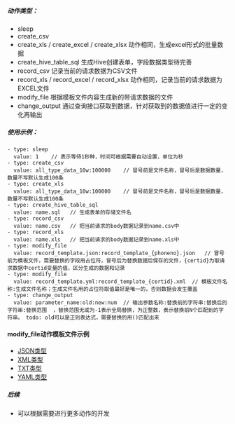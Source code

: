 ##### 动作类型：
- sleep
- create_csv
- create_xls / create_excel / create_xlsx  动作相同，生成excel形式的批量数据
- create_hive_table_sql  生成Hive创建表单，字段数据类型待完善
- record_csv    记录当前的请求数据为CSV文件
- record_xls / record_excel / record_xlsx   动作相同，记录当前的请求数据为EXCEL文件
- modify_file   根据模板文件内容生成新的带请求数据的文件
- change_output  通过查询接口获取到数据，针对获取到的数据值进行一定的变化再输出

##### 使用示例：
```action:
- type: sleep
  value: 1    // 表示等待1秒种，时间可根据需要自动设置，单位为秒
- type: create_csv
  value: all_type_data_10w:100000    // 冒号前是文件名称，冒号后是数据数量，数量不写默认生成100条
- type: create_xls
  value: all_type_data_10w:100000    // 冒号前是文件名称，冒号后是数据数量，数量不写默认生成100条
- type: create_hive_table_sql
  value: name.sql   // 生成表单的存储文件名
- type: record_csv
  value: name.csv   // 把当前请求的body数据记录到name.csv中
- type: record_xls
  value: name.xls   // 把当前请求的body数据记录到name.xls中
- type: modify_file
  value: record_template.json:record_template_{phoneno}.json   // 冒号前为模板文件，需要替换的字段用占位符，冒号后为替换数据后保存的文件，{certid}为取请求数据中certid变量的值，区分生成的数据和记录
- type: modify_file
  value: record_template.yml:record_template_{certid}.xml  // 模板文件名称:生成文件名称；生成文件名用的占位符取值最好是唯一的，否则数据会发生覆盖
- type: change_output
  value: parameter_name:old:new:num  // 输出参数名称:替换前的字符串:替换后的字符串:替换范围  ，替换范围无或为-1表示全局替换，为正整数，表示替换前N个匹配到的字符串。 todo: old可以是正则表达式，需要替换的用()匹配出来
```

#### modify_file动作模板文件示例
- [JSON类型](../../../upload/record_template.json)
- [XML类型](../../../upload/record_template.xml)
- [TXT类型](../../../upload/record_template.txt)
- [YAML类型](../../../upload/record_template.yml)

##### 后续
- 可以根据需要进行更多动作的开发